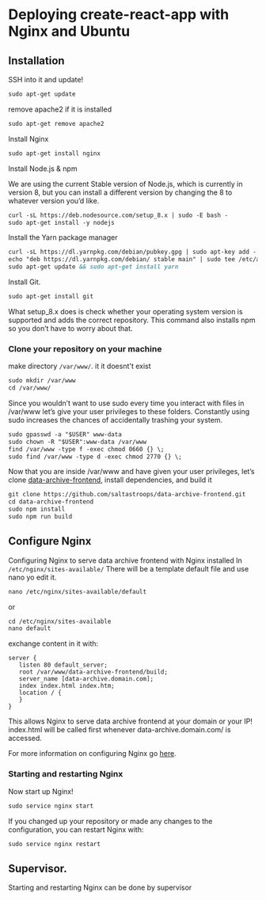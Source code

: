 # Deploying create-react-app with Nginx and Ubuntu


## Installation
 
SSH into it and update!

```cfml
sudo apt-get update
```

remove apache2 if it is installed
```cfml
sudo apt-get remove apache2
```
Install Nginx
```cfml
sudo apt-get install nginx
```
Install Node.js & npm

We are using the current Stable version of Node.js, which is currently in version 8, but you can install a 
different version by changing the 8 to whatever version you’d like.
```cfml
curl -sL https://deb.nodesource.com/setup_8.x | sudo -E bash -
sudo apt-get install -y nodejs 
```
Install the Yarn package manager
```cfml
curl -sL https://dl.yarnpkg.com/debian/pubkey.gpg | sudo apt-key add -
echo "deb https://dl.yarnpkg.com/debian/ stable main" | sudo tee /etc/apt/sources.list.d/yarn.list
sudo apt-get update && sudo apt-get install yarn
```
Install Git.
```cfml
sudo apt-get install git
```

What setup_8.x does is check whether your operating system version is supported and adds the correct repository. 
This command also installs npm so you don’t have to worry about that.

### Clone your repository on your machine

make directory `/var/www/`. it it doesnt't exist

```cfml
sudo mkdir /var/www
cd /var/www/
```
Since you wouldn’t want to use sudo every time you interact with files in /var/www  let’s give your user privileges to 
these folders. Constantly using sudo increases the chances of accidentally trashing your system.

```cfml
sudo gpasswd -a "$USER" www-data
sudo chown -R "$USER":www-data /var/www
find /var/www -type f -exec chmod 0660 {} \;
sudo find /var/www -type d -exec chmod 2770 {} \;
```
Now that you are inside /var/www and have given your user privileges, let’s clone 
[data-archive-frontend](https://github.com/saltastroops/data-archive-frontend), install dependencies, and build it

```cfml
git clone https://github.com/saltastroops/data-archive-frontend.git
cd data-archive-frontend
sudo npm install
sudo npm run build
```

## Configure Nginx

Configuring Nginx to serve data archive frontend
with Nginx installed
In `/etc/nginx/sites-available/` There will be a template default file and use nano yo edit it.
 ```cfml
nano /etc/nginx/sites-available/default
```
or 
 ```cfml
cd /etc/nginx/sites-available
nano default
```
exchange content in it with:
```text
server {
   listen 80 default_server;
   root /var/www/data-archive-frontend/build;
   server_name [data-archive.domain.com];
   index index.html index.htm;
   location / {
   }
}
```

This allows Nginx to serve data archive frontend at your domain or your IP! index.html will be called first whenever 
data-archive.domain.com/ is accessed.


For more information on configuring Nginx go [here](http://nginx.org/en/docs/beginners_guide.html).

### Starting and restarting Nginx

Now start up Nginx!

```cfml
sudo service nginx start
```

If you changed up your repository or made any changes to the configuration, you can restart Nginx with:

```cfml
sudo service nginx restart
```

## Supervisor.

Starting and restarting Nginx can be done by supervisor


